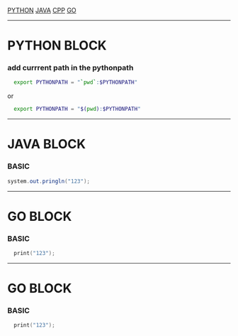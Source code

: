 [PYTHON](#python-block)   [JAVA](#java-block)    [CPP](#cpp-block)    [GO](#go-block)

---

# PYTHON BLOCK

### add currrent path in the pythonpath

```BASH
  export PYTHONPATH = "`pwd`:$PYTHONPATH"
```
or
```BASH
  export PYTHONPATH = "$(pwd):$PYTHONPATH"
```

---

# JAVA BLOCK

### BASIC

```JAVA
system.out.pringln("123");
```

---

# GO BLOCK

### BASIC

```cpp
  print("123");
```

---

# GO BLOCK

### BASIC

```cpp
  print("123");
```
